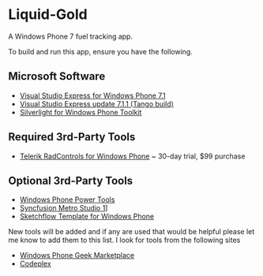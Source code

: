 # Liquid-Gold


A Windows Phone 7 fuel tracking app.

To build and run this app, ensure you have the following.

## Microsoft Software

* [Visual Studio Express for Windows Phone 7.1](https://dev.windowsphone.com/en-us/downloadsdk)
* [Visual Studio Express update 7.1.1 (Tango build)](https://dev.windowsphone.com/en-us/downloadsdk)
* [Silverlight for Windows Phone Toolkit](http://silverlight.codeplex.com/)

## Required 3rd-Party Tools

* [Telerik RadControls for Windows Phone](http://www.telerik.com/products/windows-phone.aspx) ~ 30-day trial, $99 purchase

## Optional 3rd-Party Tools

* [Windows Phone Power Tools](http://wptools.codeplex.com)
* [Syncfusion Metro Studio 1](http://www.syncfusion.com/downloads/metrostudio)]
* [Sketchflow Template for Windows Phone](http://wp7sketchflow.codeplex.com)


New tools will be added and if any are used that would be helpful please let me know to add them to this list. I look for
tools from the following sites

* [Windows Phone Geek Marketplace](www.windowsphonegeek.com/marketplace)
* [Codeplex](www.codeplex.com)